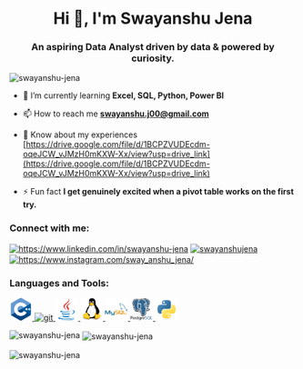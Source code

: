 <h1 align="center">Hi 👋, I'm Swayanshu Jena</h1>
<h3 align="center">An aspiring Data Analyst driven by data & powered by curiosity.</h3>

<p align="left"> <img src="https://komarev.com/ghpvc/?username=swayanshu-jena&label=Profile%20views&color=0e75b6&style=flat" alt="swayanshu-jena" /> </p>

- 🌱 I’m currently learning **Excel, SQL, Python, Power BI**

- 📫 How to reach me **swayanshu.j00@gmail.com**

- 📄 Know about my experiences [https://drive.google.com/file/d/1BCPZVUDEcdm-oqeJCW_vJMzH0mKXW-Xx/view?usp=drive_link](https://drive.google.com/file/d/1BCPZVUDEcdm-oqeJCW_vJMzH0mKXW-Xx/view?usp=drive_link)

- ⚡ Fun fact **I get genuinely excited when a pivot table works on the first try.**

<h3 align="left">Connect with me:</h3>
<p align="left">
<a href="https://linkedin.com/in/https://www.linkedin.com/in/swayanshu-jena" target="blank"><img align="center" src="https://raw.githubusercontent.com/rahuldkjain/github-profile-readme-generator/master/src/images/icons/Social/linked-in-alt.svg" alt="https://www.linkedin.com/in/swayanshu-jena" height="30" width="40" /></a>
<a href="https://kaggle.com/swayanshujena" target="blank"><img align="center" src="https://raw.githubusercontent.com/rahuldkjain/github-profile-readme-generator/master/src/images/icons/Social/kaggle.svg" alt="swayanshujena" height="30" width="40" /></a>
<a href="https://instagram.com/https://www.instagram.com/sway_anshu_jena/" target="blank"><img align="center" src="https://raw.githubusercontent.com/rahuldkjain/github-profile-readme-generator/master/src/images/icons/Social/instagram.svg" alt="https://www.instagram.com/sway_anshu_jena/" height="30" width="40" /></a>
</p>

<h3 align="left">Languages and Tools:</h3>
<p align="left"> <a href="https://www.w3schools.com/cpp/" target="_blank" rel="noreferrer"> <img src="https://raw.githubusercontent.com/devicons/devicon/master/icons/cplusplus/cplusplus-original.svg" alt="cplusplus" width="40" height="40"/> </a> <a href="https://git-scm.com/" target="_blank" rel="noreferrer"> <img src="https://www.vectorlogo.zone/logos/git-scm/git-scm-icon.svg" alt="git" width="40" height="40"/> </a> <a href="https://www.java.com" target="_blank" rel="noreferrer"> <img src="https://raw.githubusercontent.com/devicons/devicon/master/icons/java/java-original.svg" alt="java" width="40" height="40"/> </a> <a href="https://www.linux.org/" target="_blank" rel="noreferrer"> <img src="https://raw.githubusercontent.com/devicons/devicon/master/icons/linux/linux-original.svg" alt="linux" width="40" height="40"/> </a> <a href="https://www.mysql.com/" target="_blank" rel="noreferrer"> <img src="https://raw.githubusercontent.com/devicons/devicon/master/icons/mysql/mysql-original-wordmark.svg" alt="mysql" width="40" height="40"/> </a> <a href="https://www.postgresql.org" target="_blank" rel="noreferrer"> <img src="https://raw.githubusercontent.com/devicons/devicon/master/icons/postgresql/postgresql-original-wordmark.svg" alt="postgresql" width="40" height="40"/> </a> <a href="https://www.python.org" target="_blank" rel="noreferrer"> <img src="https://raw.githubusercontent.com/devicons/devicon/master/icons/python/python-original.svg" alt="python" width="40" height="40"/> </a> </p>

<p><img align="left" src="https://github-readme-stats.vercel.app/api/top-langs?username=swayanshu-jena&show_icons=true&locale=en&layout=compact" alt="swayanshu-jena" /></p>

<p>&nbsp;<img align="center" src="https://github-readme-stats.vercel.app/api?username=swayanshu-jena&show_icons=true&locale=en" alt="swayanshu-jena" /></p>

<p><img align="center" src="https://github-readme-streak-stats.herokuapp.com/?user=swayanshu-jena&" alt="swayanshu-jena" /></p>
